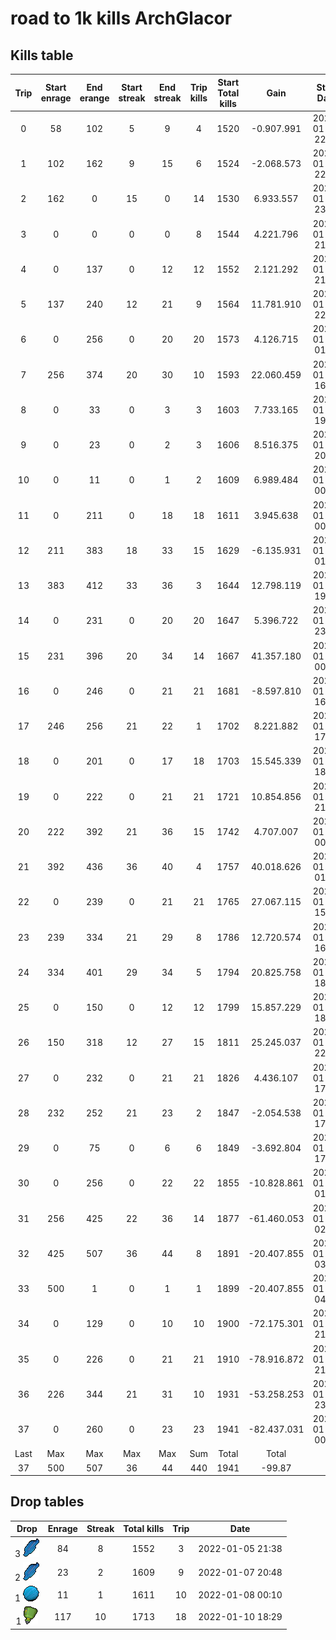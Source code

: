 # road to 1k kills  ArchGlacor
## Kills table
| Trip | Start enrage | End erange | Start streak | End streak | Trip kills | Start Total kills |     Gain    |    Start Date    |     End Date     |
|:----:|:------------:|:----------:|:------------:|:----------:|:----------:|:-----------------:|:-----------:|:----------------:|:----------------:|
|   0  |      58      |     102    |       5      |      9     |      4     |        1520       |  -0.907.991 | 2022-01-04 22:09 | 2022-01-04 22:21 |
|   1  |      102     |     162    |       9      |     15     |      6     |        1524       |  -2.068.573 | 2022-01-04 22:27 | 2022-01-04 22:53 |
|   2  |      162     |      0     |      15      |      0     |     14     |        1530       |  6.933.557  | 2022-01-04 23:35 | 2022-01-05 00:32 |
|   3  |       0      |      0     |       0      |      0     |      8     |        1544       |  4.221.796  | 2022-01-05 21:13 | 2022-01-05 21:34 |
|   4  |       0      |     137    |       0      |     12     |     12     |        1552       |  2.121.292  | 2022-01-05 21:43 | 2022-01-05 22:16 |
|   5  |      137     |     240    |      12      |     21     |      9     |        1564       |  11.781.910 | 2022-01-05 22:27 | 2022-01-05 23:04 |
|   6  |       0      |     256    |       0      |     20     |     20     |        1573       |  4.126.715  | 2022-01-06 01:00 | 2022-01-06 02:00 |
|   7  |      256     |     374    |      20      |     30     |     10     |        1593       |  22.060.459 | 2022-01-06 16:04 | 2022-01-06 16:55 |
|   8  |       0      |     33     |       0      |      3     |      3     |        1603       |  7.733.165  | 2022-01-07 19:56 | 2022-01-07 20:11 |
|   9  |       0      |     23     |       0      |      2     |      3     |        1606       |  8.516.375  | 2022-01-07 20:17 | 2022-01-07 20:51 |
|  10  |       0      |     11     |       0      |      1     |      2     |        1609       |  6.989.484  | 2022-01-08 00:04 | 2022-01-08 00:11 |
|  11  |       0      |     211    |       0      |     18     |     18     |        1611       |  3.945.638  | 2022-01-08 00:14 | 2022-01-08 01:05 |
|  12  |      211     |     383    |      18      |     33     |     15     |        1629       |  -6.135.931 | 2022-01-08 01:50 | 2022-01-08 02:50 |
|  13  |      383     |     412    |      33      |     36     |      3     |        1644       |  12.798.119 | 2022-01-08 19:04 | 2022-01-08 19:25 |
|  14  |       0      |     231    |       0      |     20     |     20     |        1647       |  5.396.722  | 2022-01-08 23:08 | 2022-01-09 00:07 |
|  15  |      231     |     396    |      20      |     34     |     14     |        1667       |  41.357.180 | 2022-01-09 00:21 | 2022-01-09 01:23 |
|  16  |       0      |     246    |       0      |     21     |     21     |        1681       |  -8.597.810 | 2022-01-10 16:49 | 2022-01-10 17:48 |
|  17  |      246     |     256    |      21      |     22     |      1     |        1702       |  8.221.882  | 2022-01-10 17:57 | 2022-01-10 18:02 |
|  18  |       0      |     201    |       0      |     17     |     18     |        1703       |  15.545.339 | 2022-01-10 18:04 | 2022-01-10 18:56 |
|  19  |       0      |     222    |       0      |     21     |     21     |        1721       |  10.854.856 | 2022-01-10 21:00 | 2022-01-10 22:01 |
|  20  |      222     |     392    |      21      |     36     |     15     |        1742       |  4.707.007  | 2022-01-11 00:17 | 2022-01-11 01:20 |
|  21  |      392     |     436    |      36      |     40     |      4     |        1757       |  40.018.626 | 2022-01-11 01:26 | 2022-01-11 01:51 |
|  22  |       0      |     239    |       0      |     21     |     21     |        1765       |  27.067.115 | 2022-01-11 15:45 | 2022-01-11 16:43 |
|  23  |      239     |     334    |      21      |     29     |      8     |        1786       |  12.720.574 | 2022-01-12 16:19 | 2022-01-12 16:50 |
|  24  |      334     |     401    |      29      |     34     |      5     |        1794       |  20.825.758 | 2022-01-12 18:28 | 2022-01-12 18:52 |
|  25  |       0      |     150    |       0      |     12     |     12     |        1799       |  15.857.229 | 2022-01-12 18:55 | 2022-01-12 19:26 |
|  26  |      150     |     318    |      12      |     27     |     15     |        1811       |  25.245.037 | 2022-01-12 22:32 | 2022-01-12 23:27 |
|  27  |       0      |     232    |       0      |     21     |     21     |        1826       |  4.436.107  | 2022-01-14 17:36 | 2022-01-14 18:36 |
|  28  |      232     |     252    |      21      |     23     |      2     |        1847       |  -2.054.538 | 2022-01-15 17:02 | 2022-01-15 17:14 |
|  29  |       0      |     75     |       0      |      6     |      6     |        1849       |  -3.692.804 | 2022-01-15 17:16 | 2022-01-15 17:33 |
|  30  |       0      |     256    |       0      |     22     |     22     |        1855       | -10.828.861 | 2022-01-16 01:04 | 2022-01-16 02:04 |
|  31  |      256     |     425    |      22      |     36     |     14     |        1877       | -61.460.053 | 2022-01-16 02:34 | 2022-01-16 03:32 |
|  32  |      425     |     507    |      36      |     44     |      8     |        1891       | -20.407.855 | 2022-01-16 03:36 | 2022-01-16 04:18 |
|  33  |      500     |      1     |       0      |      1     |      1     |        1899       | -20.407.855 | 2022-01-16 04:20 | 2022-01-16 04:26 |
|  34  |       0      |     129    |       0      |     10     |     10     |        1900       | -72.175.301 | 2022-01-18 21:06 | 2022-01-18 21:32 |
|  35  |       0      |     226    |       0      |     21     |     21     |        1910       | -78.916.872 | 2022-01-18 21:57 | 2022-01-18 23:05 |
|  36  |      226     |     344    |      21      |     31     |     10     |        1931       | -53.258.253 | 2022-01-18 23:40 | 2022-01-19 00:18 |
|  37  |       0      |     260    |       0      |     23     |     23     |        1941       | -82.437.031 | 2022-01-19 00:20 | 2022-01-19 01:35 |
| Last |      Max     |     Max    |      Max     |     Max    |     Sum    |       Total       |    Total    |                  |                  |
|  37  |      500     |     507    |      36      |     44     |     440    |        1941       |    -99.87   |                  |                  |
<!-- tmf: $-1,6=float2nr(Sum(1:-1)); $-1,8=Sum(1:-1) ; $-1,1=float2nr(Max(1:-1)); $-1,7=float2nr(Max(1:-1)); $-1,2=float2nr(Max(1:-1)); $-1,3=float2nr(Max(1:-1)); $-1,4=float2nr(Max(1:-1)); $-1,5=float2nr(Max(1:-1)) -->


## Drop tables
|       Drop      | Enrage | Streak | Total kills | Trip |       Date       |
|:---------------:|:------:|:------:|:-----------:|:----:|:----------------:|
| 3 ![dark_nilas] |   84   |    8   |     1552    |   3  | 2022-01-05 21:38 |
| 2 ![dark_nilas] |   23   |    2   |     1609    |   9  | 2022-01-07 20:48 |
|    1 ![core]    |   11   |    1   |     1611    |  10  | 2022-01-08 00:10 |
|    1 ![leng]    |   117  |   10   |     1713    |  18  | 2022-01-10 18:29 |

[hydrix_bak_e]: statics/hydrix_bakriminel.png "Hydrix bakriminel bolts"
[dark_nilas]: statics/Dark_nilas.png "Darks nilas"
[core]: statics/Frozen_core_of_Leng.png "Frozen core of leng"
[grico]: statics/grico.png "Greater Ricochet ability codex"
[leng]: statics/Leng_artefact.png "Leng artefact"
[lantadyme_incense]: statics/lantadyme_incense.png "Lantadyme Incense"
[kwuarm_incense]: statics/kwuarm_incense.png "kwuarm Incense"
[spirit_wed_incense]: statics/spirit_wed_incense.png "Spirit we incense"
[vis]: statics/vis.png "vis"
[ruby_bak_e]: statics/ruby_bak_e.png "Ruby Bakriminel bolts"
[ripper_scroll]: statics/ripper_scroll.png "Ripper scroll"
[ripper_pouch]: statics/ripper_pouch.png "Ripper pouch"
